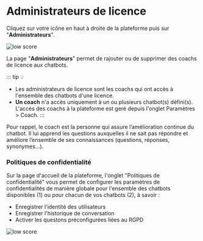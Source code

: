 **Administrateurs de licence**
======================


Cliquez sur votre icône en haut à droite de la plateforme puis sur "**Administrateurs**".

<div class="image_center">
  <img :src="$withBase('/assets/img/fr/administrateurs_de_licence/administrateurs_de_licence1.png')" alt="low score">
</div>


La page "**Administrateurs**" permet de rajouter ou de supprimer des coachs de licence aux chatbots.

::: tip 💡
* Les administrateurs de licence sont les coachs qui ont accès à l'ensemble des chatbots d'une licence.
* **Un coach** n'a accès uniquement à un ou plusieurs chatbot(s) défini(s). L'accès des coachs à la plateforme est geré depuis l'onglet Paramètres > Coach.
:::

Pour rappel, le coach est la personne qui assure l’amélioration continue du chatbot. Il lui apprend les questions auxquelles il ne sait pas répondre et améliore l’ensemble de ses connaissances (questions, réponses, synonymes…).

### Politiques de confidentialité

Sur la page d'accueil de la plateforme, l'onglet "Politiques de confidentialité" vous permet de configurer les paramètres de confidentialités de manière globale pour l'ensemble des chatbots disponibles (1) ou pour chacun de vos chatbots (2), à savoir :

-   Enregistrer l'identité des utilisateurs
-   Enregistrer l'historique de conversation
-   Activer les questons préconfigurées liées au RGPD

<div class="image_center">
  <img :src="$withBase('/assets/img/fr/administrateurs_de_licence/administrateurs_de_licence2.png')" alt="low score">
</div>

